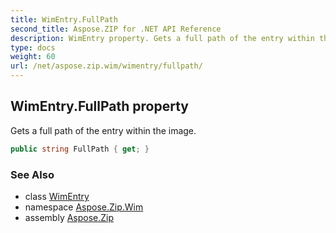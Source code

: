 ```yaml
---
title: WimEntry.FullPath
second_title: Aspose.ZIP for .NET API Reference
description: WimEntry property. Gets a full path of the entry within the image
type: docs
weight: 60
url: /net/aspose.zip.wim/wimentry/fullpath/
---
```

## WimEntry.FullPath property

Gets a full path of the entry within the image.

```csharp
public string FullPath { get; }
```

### See Also

* class [WimEntry](../)
* namespace [Aspose.Zip.Wim](../../wimentry/)
* assembly [Aspose.Zip](../../../)


